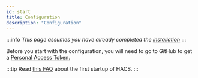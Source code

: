 ```yaml
---
id: start
title: Configuration
description: "Configuration"
---
```


:::info
_This page assumes you have already completed the [installation](/docs/installation/prerequisites)_
:::

Before you start with the configuration, you will need to go to GitHub to get a [Personal Access Token.](/docs/configuration/pat)


:::tip
Read [this FAQ](/docs/faq/initial_startup) about the first startup of HACS.
:::
